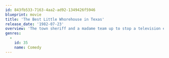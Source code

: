 ```yaml
---
id: 843fb533-7163-4aa2-ad92-1349426f5946
blueprint: movie
title: 'The Best Little Whorehouse in Texas'
release_date: '1982-07-23'
overview: 'The town sheriff and a madame team up to stop a television evangelist from shutting down the local whorehouse, the famed "Chicken Ranch."'
genres:
  -
    id: 35
    name: Comedy
---
```

